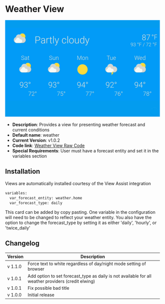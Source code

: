 # Weather View

![](./weatherview.png)

- **Description**: Provides a view for presenting weather forecast and current conditions
- **Default name**: weather
- **Current Version**: v1.0.2
- **Code link**: [Weather View Raw Code](https://raw.githubusercontent.com/dinki/View-Assist/main/View%20Assist%20dashboard%20and%20views/views/weather/weather.yaml)
- **Special Requirements**: User must have a forecast entity and set it in the variables section

## Installation

Views are automatically installed courtesy of the View Assist integration

```
variables:
  var_forecast_entity: weather.home
  var_forecast_type: daily
```

This card can be added by copy pasting. One variable in the configuration will need to be changed to reflect your weather entity. You also have the option to change the forecast_type by setting it as either 'daily', 'hourly', or 'twice_daily'

## Changelog

| Version | Description                                                                                         |
| ------- | --------------------------------------------------------------------------------------------------- |
| v 1.1.0 | Force text to white regardless of day/night mode setting of browser                                 |
| v 1.0.1 | Add option to set forecast_type as daily is not available for all weather providers (credit elwing) |
| v 1.0.1 | Fix possible bad title                                                                              |
| v 1.0.0 | Initial release                                                                                     |
